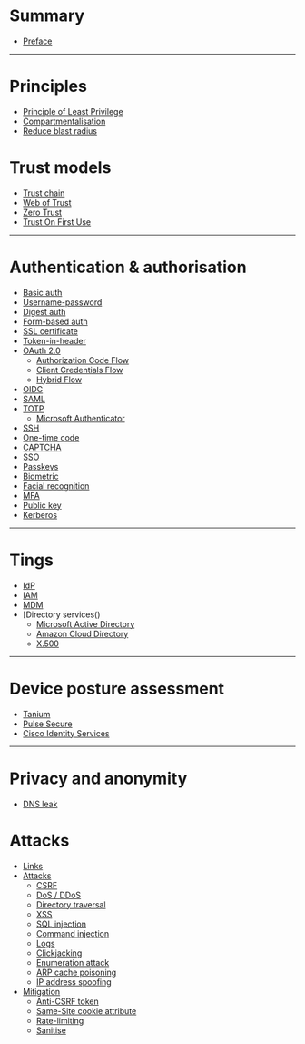 # Summary

- [Preface](./preface.md)

---

# Principles

- [Principle of Least Privilege]()
- [Compartmentalisation]()
- [Reduce blast radius](./reduce-blast-radius.md)

# Trust models

- [Trust chain]()
- [Web of Trust]()
- [Zero Trust](./trust-models/zero-trust.md)
- [Trust On First Use]()

---

# Authentication & authorisation

- [Basic auth](./basic-auth.md)
- [Username-password]()
- [Digest auth]()
- [Form-based auth]()
- [SSL certificate]()
- [Token-in-header]()
- [OAuth 2.0](./oauth2-0.md)
  - [Authorization Code Flow](./oauth2-0/authorization-code-flow.md)
  - [Client Credentials Flow]()
  - [Hybrid Flow]()
- [OIDC](./oidc.md)
- [SAML](./saml.md)
- [TOTP](./totp.md)
  - [Microsoft Authenticator]()
- [SSH]()
- [One-time code]()
- [CAPTCHA]()
- [SSO]()
- [Passkeys](./passkeys.md)
- [Biometric]()
- [Facial recognition]()
- [MFA]()
- [Public key]()
- [Kerberos]()

---

# Tings

- [IdP](./idp.md)
- [IAM]()
- [MDM]()
- [Directory services()
  - [Microsoft Active Directory]()
  - [Amazon Cloud Directory]()
  - [X.500]()

---

# Device posture assessment

- [Tanium]()
- [Pulse Secure]()
- [Cisco Identity Services]()

---

# Privacy and anonymity

- [DNS leak]()

# Attacks

- [Links](./links.md)
- [Attacks]()
    - [CSRF](./csrf.md)
    - [DoS / DDoS](./dos-ddos.md)
    - [Directory traversal](./directory-traversal.md)
    - [XSS]()
    - [SQL injection]()
    - [Command injection]()
    - [Logs]()
    - [Clickjacking]()
    - [Enumeration attack]()
    - [ARP cache poisoning](./arp-cache-poisoning.md)
    - [IP address spoofing](./ip-address-spoofing.md)
- [Mitigation](./mitigation.md)
    - [Anti-CSRF token](./mitigation/anti-csrf-token.md)
    - [Same-Site cookie attribute](./mitigation/same-site-cookie-attribute.md)
    - [Rate-limiting]()
    - [Sanitise]()
